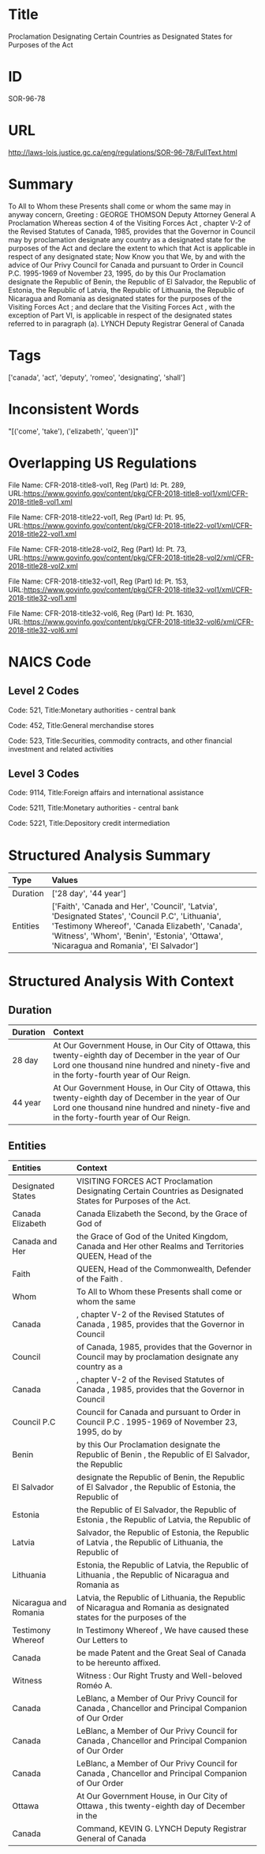 # Title
Proclamation Designating Certain Countries as Designated States for Purposes of the Act


# ID
SOR-96-78

# URL
http://laws-lois.justice.gc.ca/eng/regulations/SOR-96-78/FullText.html


# Summary
To All to Whom these Presents shall come or whom the same may in anyway concern, Greeting : GEORGE THOMSON Deputy Attorney General A Proclamation Whereas section 4 of the  Visiting Forces Act , chapter V-2 of the Revised Statutes of Canada, 1985, provides that the Governor in Council may by proclamation designate any country as a designated state for the purposes of the Act and declare the extent to which that Act is applicable in respect of any designated state; Now Know you that We, by and with the advice of Our Privy Council for Canada and pursuant to Order in Council P.C. 1995-1969 of November 23, 1995, do by this Our Proclamation designate the Republic of Benin, the Republic of El Salvador, the Republic of Estonia, the Republic of Latvia, the Republic of Lithuania, the Republic of Nicaragua and Romania as designated states for the purposes of the  Visiting Forces Act ; and declare that the  Visiting Forces Act , with the exception of Part VI, is applicable in respect of the designated states referred to in paragraph (a).
LYNCH Deputy Registrar General of Canada 


# Tags
['canada', 'act', 'deputy', 'romeo', 'designating', 'shall']


# Inconsistent Words
"[('come', 'take'), ('elizabeth', 'queen')]"


# Overlapping US Regulations
File Name: CFR-2018-title8-vol1, Reg (Part) Id: Pt. 289, URL:https://www.govinfo.gov/content/pkg/CFR-2018-title8-vol1/xml/CFR-2018-title8-vol1.xml

File Name: CFR-2018-title22-vol1, Reg (Part) Id: Pt. 95, URL:https://www.govinfo.gov/content/pkg/CFR-2018-title22-vol1/xml/CFR-2018-title22-vol1.xml

File Name: CFR-2018-title28-vol2, Reg (Part) Id: Pt. 73, URL:https://www.govinfo.gov/content/pkg/CFR-2018-title28-vol2/xml/CFR-2018-title28-vol2.xml

File Name: CFR-2018-title32-vol1, Reg (Part) Id: Pt. 153, URL:https://www.govinfo.gov/content/pkg/CFR-2018-title32-vol1/xml/CFR-2018-title32-vol1.xml

File Name: CFR-2018-title32-vol6, Reg (Part) Id: Pt. 1630, URL:https://www.govinfo.gov/content/pkg/CFR-2018-title32-vol6/xml/CFR-2018-title32-vol6.xml




# NAICS Code
## Level 2 Codes
Code: 521, Title:Monetary authorities - central bank

Code: 452, Title:General merchandise stores

Code: 523, Title:Securities, commodity contracts, and other financial investment and related activities




## Level 3 Codes
Code: 9114, Title:Foreign affairs and international assistance

Code: 5211, Title:Monetary authorities - central bank

Code: 5221, Title:Depository credit intermediation







# Structured Analysis Summary
| Type     | Values                                                                                                                                                                                                                                        |
|:---------|:----------------------------------------------------------------------------------------------------------------------------------------------------------------------------------------------------------------------------------------------|
| Duration | ['28 day', '44 year']                                                                                                                                                                                                                         |
| Entities | ['Faith', 'Canada and Her', 'Council', 'Latvia', 'Designated States', 'Council P.C', 'Lithuania', 'Testimony Whereof', 'Canada Elizabeth', 'Canada', 'Witness', 'Whom', 'Benin', 'Estonia', 'Ottawa', 'Nicaragua and Romania', 'El Salvador'] |


# Structured Analysis With Context
 


## Duration
| Duration   | Context                                                                                                                                                                                         |
|:-----------|:------------------------------------------------------------------------------------------------------------------------------------------------------------------------------------------------|
| 28 day     | At Our Government House, in Our City of Ottawa, this twenty-eighth day of December in the year of Our Lord one thousand nine hundred and ninety-five and in the forty-fourth year of Our Reign. |
| 44 year    | At Our Government House, in Our City of Ottawa, this twenty-eighth day of December in the year of Our Lord one thousand nine hundred and ninety-five and in the forty-fourth year of Our Reign. |


## Entities
| Entities              | Context                                                                                                               |
|:----------------------|:----------------------------------------------------------------------------------------------------------------------|
| Designated States     | VISITING FORCES ACT Proclamation Designating Certain Countries as  Designated States  for Purposes of the Act.        |
| Canada Elizabeth      | Canada Elizabeth the Second, by the Grace of God of                                                                   |
| Canada and Her        | the Grace of God of the United Kingdom, Canada and Her other Realms and Territories QUEEN, Head of the                |
| Faith                 | QUEEN, Head of the Commonwealth, Defender of the Faith .                                                              |
| Whom                  | To All to  Whom these Presents shall come or whom the same                                                            |
| Canada                | , chapter V-2 of the Revised Statutes of Canada , 1985, provides that the Governor in Council                         |
| Council               | of Canada, 1985, provides that the Governor in Council may by proclamation designate any country as a                 |
| Canada                | , chapter V-2 of the Revised Statutes of Canada , 1985, provides that the Governor in Council                         |
| Council P.C           | Council for Canada and pursuant to Order in Council P.C . 1995-1969 of November 23, 1995, do by                       |
| Benin                 | by this Our Proclamation designate the Republic of Benin , the Republic of El Salvador, the Republic                  |
| El Salvador           | designate the Republic of Benin, the Republic of El Salvador , the Republic of Estonia, the Republic of               |
| Estonia               | the Republic of El Salvador, the Republic of Estonia , the Republic of Latvia, the Republic of                        |
| Latvia                | Salvador, the Republic of Estonia, the Republic of Latvia , the Republic of Lithuania, the Republic of                |
| Lithuania             | Estonia, the Republic of Latvia, the Republic of Lithuania , the Republic of Nicaragua and Romania as                 |
| Nicaragua and Romania | Latvia, the Republic of Lithuania, the Republic of Nicaragua and Romania as designated states for the purposes of the |
| Testimony Whereof     | In  Testimony Whereof , We have caused these Our Letters to                                                           |
| Canada                | be made Patent and the Great Seal of Canada  to be hereunto affixed.                                                  |
| Witness               | Witness : Our Right Trusty and Well-beloved Roméo A.                                                                  |
| Canada                | LeBlanc, a Member of Our Privy Council for Canada , Chancellor and Principal Companion of Our Order                   |
| Canada                | LeBlanc, a Member of Our Privy Council for Canada , Chancellor and Principal Companion of Our Order                   |
| Canada                | LeBlanc, a Member of Our Privy Council for Canada , Chancellor and Principal Companion of Our Order                   |
| Ottawa                | At Our Government House, in Our City of  Ottawa , this twenty-eighth day of December in the                           |
| Canada                | Command, KEVIN G. LYNCH Deputy Registrar General of Canada                                                            |


